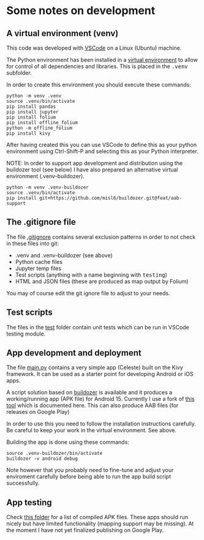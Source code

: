<!---
    © August Linnman, 2025, email: august@linnman.net
    MIT License (see LICENSE file)
-->

# Some notes on development

## A virtual environment (venv)

This code was developed with
[VSCode](https://en.wikipedia.org/wiki/Visual_Studio_Code) on a Linux (Ubuntu)
machine.

The Python environment has been installed in a
[virtual environment](https://docs.python.org/3.11/library/venv.html)
to allow for control of all dependencies and libraries.
This is placed in the <tt>.venv</tt> subfolder.

In order to create this environment you should execute these commands:

    python -m venv .venv
    source .venv/bin/activate
    pip install pandas
    pip install jupyter
    pip install folium
    pip install offline_folium
    python -m offline_folium
    pip install kivy

After having created this you can use VSCode to define
this as your python environment using Ctrl-Shift-P
and selecting this as your Python interpreter.

NOTE: In order to support app development and distribution using
the buildozer tool (see below) I have also prepared an alternative
virtual environment (.venv-buildozer).

    python -m venv .venv-buildozer
    source .venv/bin/activate
    pip install git+https://github.com/misl6/buildozer.git@feat/aab-support

## The .gitignore file

The file [.gitignore](.gitignore) contains several exclusion
patterns in order to not check in these files into git:

* .venv and .venv-buildozer (see above)
* Python cache files
* Jupyter temp files
* Test scripts (anything with a name beginning with <tt>testing</tt>)
* HTML and JSON files (these are produced as map output by Folium)

You may of course edit the git ignore file to adjust to your needs.

## Test scripts

The files in the [test](test) folder contain unit tests which can
be run in VSCode testing module.

## App development and deployment

The file [main.py](main.py) contains a very simple
app (Celeste) built on the Kivy framework. It can be used as a starter point
for developing Android or iOS apps.

A script solution based on [buildozer](https://github.com/kivy/buildozer)
is available and it produces a working/running app (APK file) for Android 15.
Currently I use a fork of
[this tool](https://gist.github.com/Guhan-SenSam/35c5ed7da254a7c0141e6a8b6101eb33)
which is documented here. This can also produce AAB files
(for releases on Google Play)

In order to use this you need to follow the installation instructions carefully.
Be careful to keep your work in the virtual environment. See above.

Building the app is done using these commands:

    source .venv-buildozer/bin/activate
    buildozer -v android debug

Note however that you probably need to fine-tune and adjust your enviroment
carefully before being able to run the app build script successfully.

## App testing

Check
[this&nbsp;folder](https://drive.google.com/drive/folders/1QFcncVEuCQMnls8lyNElDtpTYruMgI0D?usp=drive_link)
for a list of compiled APK files. These apps should run nicely
but have limited functionality (mapping support may be missing). 
At the moment I have not yet finalized publishing on Google Play.

